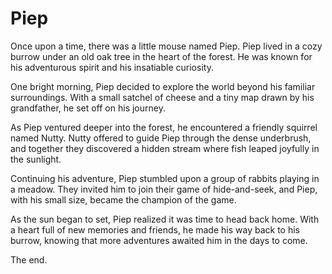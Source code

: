 # Piep

Once upon a time, there was a little mouse named Piep. Piep lived in a cozy burrow under an old oak tree in the heart of the forest. He was known for his adventurous spirit and his insatiable curiosity.

One bright morning, Piep decided to explore the world beyond his familiar surroundings. With a small satchel of cheese and a tiny map drawn by his grandfather, he set off on his journey.

As Piep ventured deeper into the forest, he encountered a friendly squirrel named Nutty. Nutty offered to guide Piep through the dense underbrush, and together they discovered a hidden stream where fish leaped joyfully in the sunlight.

Continuing his adventure, Piep stumbled upon a group of rabbits playing in a meadow. They invited him to join their game of hide-and-seek, and Piep, with his small size, became the champion of the game.

As the sun began to set, Piep realized it was time to head back home. With a heart full of new memories and friends, he made his way back to his burrow, knowing that more adventures awaited him in the days to come.

The end.

